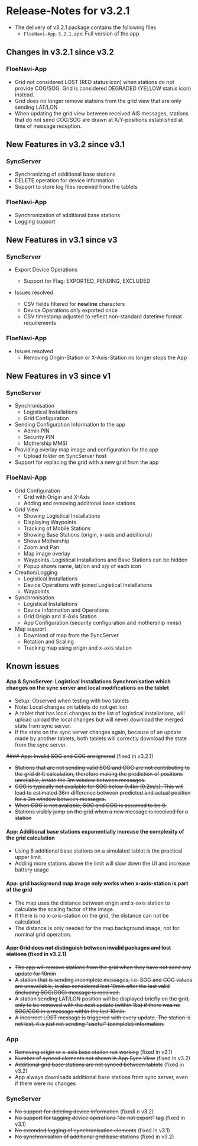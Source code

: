 # Release-Notes for v3.2.1

- The delivery of v3.2.1 package contains the following files
  - `FloeNavi-App-3.2.1.apk`: Full version of the app

## Changes in v3.2.1 since v3.2

### FloeNavi-App

- Grid not considered LOST (RED status icon) when stations do not provide COG/SOG. Grid is considered DEGRADED (YELLOW status icon) instead.
- Grid does no longer remove stations from the grid view that are only sending LAT/LON
- When updating the grid view between received AIS messages, stations that do not send COG/SOG are drawn at X/Y-positions established at time of message reception.
  
## New Features in v3.2 since v3.1

### SyncServer

- Synchronizing of additional base stations
- DELETE operation for device information
- Support to store log files received from the tablets

### FloeNavi-App

- Synchronization of additional base stations
- Logging support

## New Features in v3.1 since v3

### SyncServer

- Export Device Operations
  - Support for Flag: EXPORTED, PENDING, EXCLUDED

- Issues resolved
  - CSV fields filtered for **newline** characters
  - Device Operations only exported once
  - CSV timestamp adjusted to reflect non-standard datetime format requirements
  
### FloeNavi-App

- Issues resolved
  - Removing Origin-Station or X-Axis-Station no longer stops the App

## New Features in v3 since v1

### SyncServer

- Synchronisation
  - Logistical Installations
  - Grid Configuration
- Sending Configuration Information to the app
  - Admin PIN
  - Security PIN
  - Mothership MMSI
- Providing overlay map image and configuration for the app
  - Upload folder on SyncServer host
- Support for replacing the grid with a new grid from the app

### FloeNavi-App

- Grid Configuration
  - Grid with Origin and X-Axis
  - Adding and removing additional base stations
- Grid View
  - Showing Logistical Installations
  - Displaying Waypoints
  - Tracking of Mobile Stations
  - Showing Base Stations (origin, x-axis and additional)
  - Shows Mothership
  - Zoom and Pan
  - Map image overlay
  - Waypoints, Logistical Installations and Base Stations can be hidden
  - Popup shows name, lat/lon and x/y of each icon
- Creation/Logging
  - Logistical Installations
  - Device Operations with joined Logistical Installations
  - Waypoints
- Synchronisation
  - Logistical Installations
  - Device Information and Operations
  - Grid Origin and X-Axis Station
  - App Configuration (security configuration and mothership mmsi)
- Map support
  - Download of map from the SyncServer
  - Rotation and Scaling
  - Tracking map using origin and x-axis station
  
## Known issues

#### App & SyncServer: Logistical Installations Synchronisation which changes on the sync server and local modifications on the tablet

- Setup: Observed when testing with two tablets
- Note: Local changes on tablets do not get lost
- A tablet that has local changes to the list of logistical installations, will upload
  upload the local changes but will never download the merged state from sync server.
- If the state on the sync server changes again, 
  because of an update made by another tablets,
  both tablets will correctly download the state from the sync server.

~~#### App: Invalid SOG and COG are ignored~~ (fixed in v3.2.1)

- ~~Stations that are not sending valid SOG and COG are not contributing to the
  grid drift calculation, therefore making the prediction of positions unreliable, 
  inside the 3m window between messages.~~
- ~~COG is typically not available for SOG below 0.4kn (0.2m/s).
  This will lead to estimated 36m difference between 
  predicted and actual position for a 3m window between messages.~~
- ~~When COG is not available, SOG and COG is assumed to be 0.~~
- ~~Stations visibly jump on the grid when a new message is received for a station~~

#### App: Additional base stations exponentially increase the complexity of the grid calculation

- Using 8 additional base stations on a simulated tablet 
  is the practical upper limit.
- Adding more stations above the limit will slow down the UI and increase battery usage

#### App: grid background map image only works when x-axis-station is part of the grid

- The map uses the distance between origin and x-axis station to calculate the scaling factor of the image.
- If there is no x-axis-station on the grid, the distance can not be calculated.
- The distance is only needed for the map background image, not for nominal grid operation. 
       
#### ~~App: Grid does not distinguish between invalid packages and lost stations~~ (fixed in v3.2.1)

- ~~The app will remove stations from the grid when they have not send any update for 10min~~
- ~~A station that is sending incomplete messages, i.e. SOG and COG values are unavailable, is also
  considered lost 10min after the last valid (including SOG/COG) message is received.~~
- ~~A station sending LAT/LON position will be displayed briefly on the grid, only to be removed
  with the next update (within 15s) if there was no SOG/COG in a message within the last 10min.~~
- ~~A incorrect LOST message is triggered with every update. The station is not lost, it is just not sending
  "useful" (complete) information.~~

### App

- ~~Removing origin or x-axis base station not working~~ (fixed in v3.1)
- ~~Number of synced elements not shown in App Sync View~~ (fixed in v3.2)
- ~~Additional grid base stations are not synced between tablets~~ (fixed in v3.2)
- App always downloads additional base stations from sync server, even if there were no changes

### SyncServer

- ~~No support for deleting device information~~ (fixedi n v3.2)
- ~~No support for tagging device operations "do not export" tag~~ (fixed in v3.1)
- ~~No extended logging of synchronisation elements~~ (fixed in v3.1)
- ~~No synchronisation of additional grid base stations~~ (fixed in v3.2)

